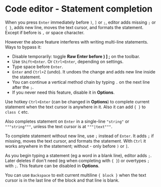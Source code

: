# Code editor - Statement completion

When you press `Enter` immediately before `)`, `]` or `;`, editor adds missing `;` or `{ }`, adds new line, moves the text cursor, and formats the statement. Except if before is `,` or space character.

However the above feature interferes with writing multi-line statements. Ways to bypass it:

- Disable temporarily: toggle **Raw Enter before ) ] ;** on the toolbar.
- Use `Shift+Enter`. Or `Ctrl+Enter`, depending on settings.
- Type space before `Enter`.
- `Enter` and `Ctrl+Z` (undo). It undoes the change and adds new line inside the statement.
- You can continue a vertical method chain by typing `.` on the next line after the `;`.
- If you never need this feature, disable it in **Options**.

Use hotkey `Ctrl+Enter` (can be changed in **Options**) to complete current statement when the text cursor is anywhere in it. Also it can add `{ }` to `class C` etc.

Also completes statement on `Enter` in a single-line `"string"` or `"""string"""`, unless the text cursor is at `"""|text"""`.

To complete statement without new line, use `;` instead of `Enter`. It adds `;` if missing, moves the text cursor, and formats the statement. With `Ctrl` it works anywhere in the statement; without - only before `)` or `]`.

As you begin typing a statement (eg a word in a blank line), editor adds `;`. Later deletes if don't need (eg when completing with `{ }`) or overtypes `;` with `;`. This feature can be disabled in **Options**.

You can use `Backspace` to exit current multiline `{ block }` when the text cursor is in the last line of the block and that line is blank.